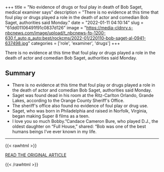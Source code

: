 +++
title = "No evidence of drugs or foul play in death of Bob Saget, medical examiner says"
description = "There is no evidence at this time that foul play or drugs played a role in the death of actor and comedian Bob Saget, authorities said Monday."
date = "2022-01-11 04:10:14"
slug = "61dd01106491f91c0837d126"
image = "https://media-cldnry.s-nbcnews.com/image/upload/t_nbcnews-fp-1200-630,f_auto,q_auto:best/rockcms/2022-01/220110-bob-saget-al-0941-637498.jpg"
categories = ['role', 'examiner', 'drugs']
+++

There is no evidence at this time that foul play or drugs played a role in the death of actor and comedian Bob Saget, authorities said Monday.

## Summary

- There is no evidence at this time that foul play or drugs played a role in the death of actor and comedian Bob Saget, authorities said Monday.
- Saget was found dead in his room at the Ritz-Carlton Orlando, Grande Lakes, according to the Orange County Sheriff's Office.
- The sheriff's office also found no evidence of foul play or drug use.
- Saget, who was born in Philadelphia and raised in Norfolk, Virginia, began making Super 8 films as a teen.
- I love you so much Bobby.”Candace Cameron Bure, who played D.J., the oldest daughter on “Full House,” shared: “Bob was one of the best humans beings I’ve ever known in my life.

---

{{< rawhtml >}}
  <p class="article-category">
    <a target="_blank" href="https://www.nbcnews.com/news/us-news/no-evidence-drugs-foul-play-death-bob-saget-medical-examiner-says-rcna11605">READ THE ORIGINAL ARTICLE</a>
  </p>
{{< /rawhtml >}}
